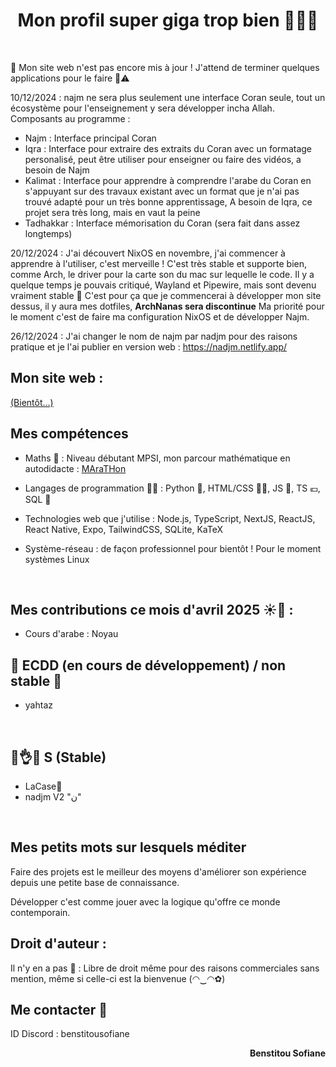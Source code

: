 <h1 align="center">Mon profil super giga trop bien 🤯🧨💥</h1>

<br>

🚧 Mon site web n'est pas encore mis à jour ! J'attend de terminer quelques applications pour le faire 🚸⚠️

10/12/2024 : najm ne sera plus seulement une interface Coran seule, tout un écosystème pour l'enseignement y sera développer incha Allah.
Composants au programme : 
- Najm : Interface principal Coran
- Iqra : Interface pour extraire des extraits du Coran avec un formatage personalisé, peut être utiliser pour enseigner ou faire des vidéos, a besoin de Najm
- Kalimat : Interface pour apprendre à comprendre l'arabe du Coran en s'appuyant sur des travaux existant avec un format que je n'ai pas trouvé adapté pour un très bonne apprentissage, A besoin de Iqra, ce projet sera très long, mais en vaut la peine
- Tadhakkar : Interface mémorisation du Coran (sera fait dans assez longtemps)

20/12/2024 : J'ai découvert NixOS en novembre, j'ai commencer à apprendre à l'utiliser, c'est merveille ! C'est très stable et supporte bien, comme Arch, le driver pour la carte son du mac sur lequelle le code. Il y a quelque temps je pouvais critiqué, Wayland et Pipewire, mais sont devenu vraiment stable 🤠
C'est pour ça que je commencerai à développer mon site dessus, il y aura mes dotfiles, **ArchNanas sera discontinue**
Ma priorité pour le moment c'est de faire ma configuration NixOS et de développer Najm.

26/12/2024 : J'ai changer le nom de najm par nadjm pour des raisons pratique et je l'ai publier en version web : https://nadjm.netlify.app/

<h2 align="left">Mon site web :</h2> <a href="#"> (Bientôt...)</a>

<h2 align="left">Mes compétences</h2>

- Maths 🔢 : Niveau débutant MPSI, mon parcour mathématique en autodidacte : <a href="https://github.com/benstitousofiane/MAraTHon">MAraTHon</a>

- Langages de programmation 👨‍💻 : Python 🐍, HTML/CSS 🏄‍♂️, JS 😤, TS 💶, SQL 💾

- Technologies web que j'utilise : Node.js, TypeScript, NextJS, ReactJS, React Native, Expo, TailwindCSS, SQLite, KaTeX


- Système-réseau : de façon professionnel pour bientôt ! Pour le moment systèmes Linux

<br>

<h2 align="left">Mes contributions ce mois d'avril 2025 ☀️🌺 : </h2>

- Cours d'arabe : Noyau

<h2 align="left">🚧 ECDD (en cours de développement) / non stable 🚸</h2>


- yahtaz


<br>

<h2 align="left">😤👌✅ S (Stable)</h2>

- LaCase📓
- nadjm V2 "ن"

<br>

<h2 align="left">Mes petits mots sur lesquels méditer</h2>
<p align="left">Faire des projets est le meilleur des moyens d'améliorer son expérience depuis une petite base de connaissance.</p>
<p align="left">Développer c'est comme jouer avec la logique qu'offre ce monde contemporain.</p>

<h2 align="left">Droit d'auteur :</h2>
Il n'y en a pas 🤯 : Libre de droit même pour des raisons commerciales sans mention, même si celle-ci est la bienvenue (◠‿◠✿)

<br>

<h2 align="left">Me contacter 📧</h2>

ID Discord : benstitousofiane

<p align="right"><b>Benstitou Sofiane</b></p>
